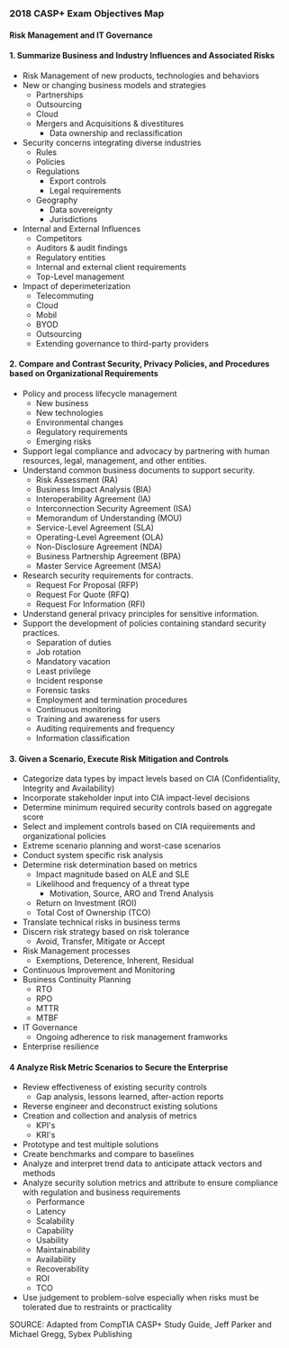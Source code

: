 ### 2018 CASP+ Exam Objectives Map
#### Risk Management and IT Governance

#### 1. Summarize Business and Industry Influences and Associated Risks

- Risk Management of new products, technologies and behaviors
- New or changing business models and strategies
	- Partnerships
	- Outsourcing
	- Cloud
	- Mergers and Acquisitions & divestitures
		- Data ownership and reclassification
- Security concerns integrating diverse industries
	- Rules
	- Policies
	- Regulations
		- Export controls
		- Legal requirements
	- Geography
		- Data sovereignty
		- Jurisdictions
- Internal and External Influences
	- Competitors
	- Auditors & audit findings
	- Regulatory entities
	- Internal and external client requirements
	- Top-Level management
- Impact of deperimeterization
	- Telecommuting
	- Cloud
	- Mobil
	- BYOD
	- Outsourcing
	- Extending governance to third-party providers 

#### 2. Compare and Contrast Security, Privacy Policies, and Procedures based on Organizational Requirements

- Policy and process lifecycle management
	- New business
	- New technologies
	- Environmental changes
	- Regulatory requirements
	- Emerging risks
- Support legal compliance and advocacy by partnering with human resources, legal, management, and other entities.
- Understand common business documents to support security.
	- Risk Assessment (RA)
	- Business Impact Analysis (BIA)
	- Interoperability Agreement (IA)
	- Interconnection Security Agreement (ISA)
	- Memorandum of Understanding (MOU)
	- Service-Level Agreement (SLA)
	- Operating-Level Agreement (OLA)
	- Non-Disclosure Agreement (NDA)
	- Business Partnership Agreement (BPA)
	- Master Service Agreement (MSA)
- Research security requirements for contracts.
	- Request For Proposal (RFP)
	- Request For Quote (RFQ)
	- Request For Information (RFI)
- Understand general privacy principles for sensitive information.
- Support the development of policies containing standard security practices.
	- Separation of duties
	- Job rotation
	- Mandatory vacation
	- Least privilege
	- Incident response
	- Forensic tasks
	- Employment and termination procedures
	- Continuous monitoring
	- Training and awareness for users
	- Auditing requirements and frequency
	- Information classification

#### 3. Given a Scenario, Execute Risk Mitigation and Controls

- Categorize data types by impact levels based on CIA (Confidentiality, Integrity and Availability)
- Incorporate stakeholder input into CIA impact-level decisions
- Determine minimum required security controls based on aggregate score
- Select and implement controls based on CIA requirements and organizational policies
- Extreme scenario planning and worst-case scenarios
- Conduct system specific risk analysis
- Determine risk determination based on metrics
	- Impact magnitude based on ALE and SLE
	- Likelihood and frequency of a threat type
		- Motivation, Source, ARO and Trend Analysis
	- Return on Investment (ROI)
	- Total Cost of Ownership (TCO)
- Translate technical risks in business terms
- Discern risk strategy based on risk tolerance
	- Avoid, Transfer, Mitigate or Accept
- Risk Management processes
	- Exemptions, Deterence, Inherent, Residual
- Continuous Improvement and Monitoring
- Business Continuity Planning
	- RTO
	- RPO
	- MTTR
	- MTBF
- IT Governance
	- Ongoing adherence to risk management framworks
- Enterprise resilience

#### 4 Analyze Risk Metric Scenarios to Secure the Enterprise

- Review effectiveness of existing security controls
	- Gap analysis, lessons learned, after-action reports
- Reverse engineer and deconstruct existing solutions
- Creation and collection and analysis of metrics
	- KPI's
	- KRI's
- Prototype and test multiple solutions
- Create benchmarks and compare to baselines
- Analyze and interpret trend data to anticipate attack vectors and methods
- Analyze security solution metrics and attribute to ensure compliance with regulation and business requirements
	- Performance
	- Latency
	- Scalability
	- Capability
	- Usability
	- Maintainability
	- Availability
	- Recoverability
	- ROI
	- TCO
- Use judgement to problem-solve especially when risks must be tolerated due to restraints or practicality


SOURCE:
Adapted from CompTIA CASP+ Study Guide, Jeff Parker and Michael Gregg, Sybex Publishing


	
